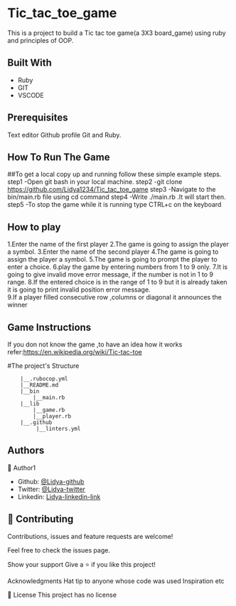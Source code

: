 # Tic_tac_toe_game
This is a project to build a Tic tac toe game(a 3X3 board_game) using ruby and principles of OOP.


## Built With

- Ruby
- GIT
- VSCODE
## Prerequisites 
Text editor
Github profile
Git and Ruby.
 
## How To Run The Game

 ##To get a local copy up and running follow these simple example steps.
step1 -Open git bash in your local machine.
step2 -git clone https://github.com/Lidya1234/Tic_tac_toe_game
step3 -Navigate to the bin/main.rb file using cd command
step4 -Write ./main.rb  .It will start then.
step5 -To stop the game while it is running type CTRL+c on the keyboard

## How to play

1.Enter the name of the first player
2.The game is going to assign the player a symbol.
3.Enter the name of the second player
4.The game is going to assign the player a symbol.
5.The game is going to prompt the player to enter a choice.
6.play the game by entering numbers from 1 to 9 only.
7.It is going to give invalid move error message, if the number is not in 1 to 9 range.
8.If the entered choice is in the range of 1 to 9 but it is already taken it is going to print invalid position error message.  
9.If a player filled consecutive row ,columns or diagonal it announces the winner

## Game Instructions
If you don not know the game ,to have an idea how it works refer:https://en.wikipedia.org/wiki/Tic-tac-toe

  #The project's Structure
        
        |__.rubocop.yml
        |__README.md
        |__bin
            |__main.rb
        |__lib
            |__game.rb
            |__player.rb
        |__.github
             |__linters.yml


<h2>Authors</h2>

👤 Author1

- Github: [@Lidya-github ](https://github.com/Lidya1234)
- Twitter: [@Lidya-twitter](https://twitter.com/Lidya42676629)
- Linkedin: [Lidya-linkedin-link](https://www.linkedin.com/in/lidya-ghebreigziabher-4a94391aa/)



## 🤝 Contributing

 Contributions, issues and feature requests are welcome!

Feel free to check the issues page.

Show your support Give a ⭐️ if you like this project!

Acknowledgments Hat tip to anyone whose code was used Inspiration etc

📝 License 
This project has no license
